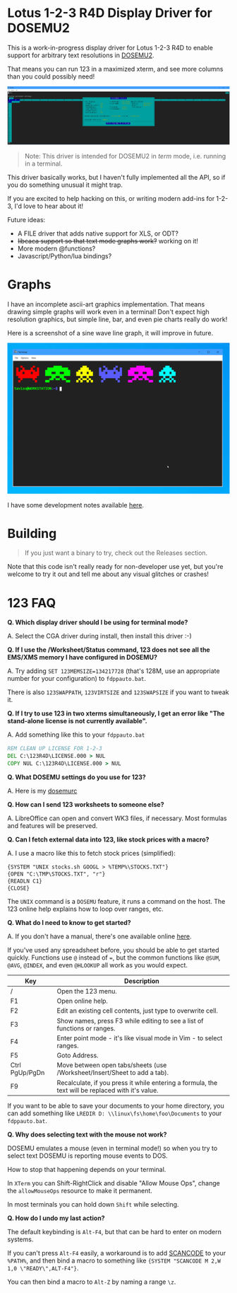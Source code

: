 # Lotus 1-2-3 R4D Display Driver for DOSEMU2

This is a work-in-progress display driver for Lotus 1-2-3 R4D to enable support
for arbitrary text resolutions in [DOSEMU2](https://github.com/dosemu2/dosemu2).

That means you can run 123 in a maximized xterm, and see more columns than
you could possibly need!

![screenshot](screenshot.png)

> Note: This driver is intended for DOSEMU2 in *term* mode, i.e. running in a terminal.

This driver basically works, but I haven't fully implemented all the API, so if you
do something unusual it might trap.

If you are excited to help hacking on this, or writing modern add-ins for
1-2-3, I'd love to hear about it!

Future ideas:

- A FILE driver that adds native support for XLS, or ODT?
- ~~libcaca support so that text mode graphs work?~~ working on it!
- More modern @functions?
- Javascript/Python/lua bindings?

# Graphs

I have an incomplete ascii-art graphics implementation. That means drawing
simple graphs will work even in a terminal! Don't expect high resolution
graphics, but simple line, bar, and even pie charts really do work!

Here is a screenshot of a sine wave line graph, it will improve in future.

![sinewave](lotus-sine-wave.gif)

I have some development notes available
[here](https://lock.cmpxchg8b.com/lotus123.html).

# Building

> If you just want a binary to try, check out the Releases section.

Note that this code isn't really ready for non-developer use yet, but you're
welcome to try it out and tell me about any visual glitches or crashes!

# 123 FAQ

**Q. Which display driver should I be using for terminal mode?**

A. Select the CGA driver during install, then install this driver :-)

**Q. If I use the /Worksheet/Status command, 123 does not see all the EMS/XMS memory I have configured in DOSEMU?**

A. Try adding `SET 123MEMSIZE=134217728` (that's 128M, use an appropriate number for your configuration) to `fdppauto.bat`.

There is also `123SWAPPATH`, `123VIRTSIZE` and `123SWAPSIZE` if you want to tweak it.

**Q. If I try to use 123 in two xterms simultaneously, I get an error like "The stand-alone license is not currently available".**

A. Add something like this to your `fdppauto.bat`

```bat
REM CLEAN UP LICENSE FOR 1-2-3
DEL C:\123R4D\LICENSE.000 > NUL
COPY NUL C:\123R4D\LICENSE.000 > NUL
```

**Q. What DOSEMU settings do you use for 123?**

A. Here is my [dosemurc](https://lock.cmpxchg8b.com/files/dosemurc)

**Q. How can I send 123 worksheets to someone else?**

A. LibreOffice can open and convert WK3 files, if necessary. Most formulas and features will be preserved.

**Q. Can I fetch external data into 123, like stock prices with a macro?**

A. I use a macro like this to fetch stock prices (simplified):

```
{SYSTEM "UNIX stocks.sh GOOGL > %TEMP%\STOCKS.TXT"}
{OPEN "C:\TMP\STOCKS.TXT", "r"}
{READLN C1}
{CLOSE}
```

The `UNIX` command is a `DOSEMU` feature, it runs a command on the host. The
123 online help explains how to loop over ranges, etc.

**Q. What do I need to know to get started?**

A. If you don't have a manual, there's one available online [here](https://archive.org/details/lotus-1-2-3-release-3.1-reference/Lotus%201-2-3%20Release%203.1%20-%20Tutorial).

If you've used any spreadsheet before, you should be able to get started
quickly. Functions use `@` instead of `=`, but the common functions like
`@SUM`, `@AVG`, `@INDEX`, and even `@HLOOKUP` all work as you would expect.

| Key | Description |
| --- | ------------|
|  /  | Open the 123 menu.
| F1  | Open online help.
| F2  | Edit an existing cell contents, just type to overwrite cell.
| F3  | Show names, press F3 while editing to see a list of functions or ranges.
| F4  | Enter point mode - it's like visual mode in Vim - to select ranges.
| F5  | Goto Address.
| Ctrl PgUp/PgDn | Move between open tabs/sheets (use /Worksheet/Insert/Sheet to add a tab).
| F9  | Recalculate, if you press it while entering a formula, the text will be replaced with it's value.

If you want to be able to save your documents to your home directory, you can
add something like `LREDIR D: \\linux\fs\home\foo\Documents` to your `fdppauto.bat`.

**Q. Why does selecting text with the mouse not work?**

DOSEMU emulates a mouse (even in terminal mode!) so when you try to select text
DOSEMU is reporting mouse events to DOS.

How to stop that happening depends on your terminal.

In `XTerm` you can Shift-RightClick and disable "Allow Mouse Ops", change the
`allowMouseOps` resource to make it permanent.

In most terminals you can hold down `Shift` while selecting.

**Q. How do I undo my last action?**

The default keybinding is `Alt-F4`, but that can be hard to enter on modern systems.

If you can't press `Alt-F4` easily, a workaround is to add
[SCANCODE](http://bretjohnson.us/index.htm) to your `%PATH%`, and then bind a
macro to something like `{SYSTEM "SCANCODE M 2,W 1,0 \"READY\",ALT-F4"}`.

You can then bind a macro to `Alt-Z` by naming a range `\z`.

